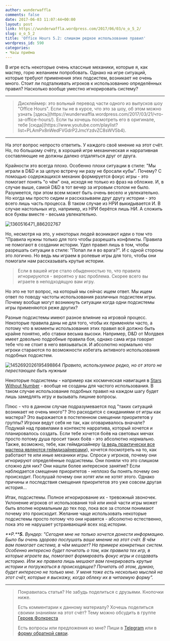 ```yaml
---
author: wunderwaffla
comments: false
date: 2017-06-03 11:07:44+00:00
layout: post
link: https://wunderwaffla.wordpress.com/2017/06/03/o_o_5_2/
slug: o_o_5_2
title: 'Office Hours 5.2: слишком редкое использование правил'
wordpress_id: 590
categories:
- Часы приёма
---
```


В игре есть некоторые очень классные механики, которые я, как мастер, горю желанием попробовать. Однако на игре ситуаций, которые требуют применения этих подсистем, возникает не очень много. Стоит ли подталкивать игроков к использованию определённых правил? Насколько вообще уместно игнорировать систему?<!-- more -->



* * *





<blockquote>Дисклеймер: это вольный перевод части одного из выпусков шоу "Office Hours". Если ты не в курсе, что это за шоу, об этом можно узнать [здесь](https://wunderwaffla.wordpress.com/2017/03/21/что-за-office-hours/). Если ты хочешь посмотреть его в оригинале, тебе [сюда](https://www.youtube.com/playlist?list=PLAmPx8nWedFVGdrP2JmcYzdvZC8sWV5b4).</blockquote>





* * *



На этот вопрос непросто ответить. У каждого своё мнение на этот счёт. Но, по большому счёту, в хорошей игре механическая и нарративная составляющие не должны далеко отдаляться друг от друга.

Крайности это всегда плохо. Особенно плохи ситуации в стиле: "Мы играли в D&D и за целую встречу ни разу не бросали кубы". Почему? С помощью содержащихся механик формируется фокус игры - это помогает понять "о чём" она, исходя не только из фраз на обложке. И, в случае выше, самой D&D в тот вечер за игровым столом не было. Разумеется, при этом всем может быть очень весело и увлекательно. Но когда мы просто сидим и рассказываем друг другу истории - это всего лишь часть процесса. В таком случае из НРИ выкидывается И. В случае настольных игр, например, из НРИ берётся лишь НИ. А сложить все буквы вместе - весьма увлекательно.

![1360516471_886202767](https://wunderwaffla.files.wordpress.com/2017/06/1360516471_886202767.jpg)

Но, несмотря на это, у некоторых людей возникают идеи о том что "Правила нужны только для того чтобы разрешать конфликты. Правила не помогают в создании истории. Удел правил лишь в том, чтобы разрешать ситуации в стиле: "Попал ли я во врага?". И с одной стороны это логично. Но ведь мы играем в ролевые игры для того, чтобы они помогали нам рассказывать крутые истории.



<blockquote>Если в вашей игре стало обыденностью то, что правила игнорируются - вероятно у вас проблема. Скорее всего вы играете в неподходящую вам игру.</blockquote>



Но это не тот вопрос, на который мы сейчас ищем ответ. Мы ищем ответ по поводу частоты использования различных подсистем игры. Почему вообще могут возникнуть ситуации когда одни подсистемы игры применяются реже других?

Разные подсистемы имеют разное влияние на игровой процесс. Некоторые правила даны не для того, чтобы их применяли часто, а потому что в моменты использования этих правил всё должно быть крайне понятно, ибо ставки весьма высоки. Например, D&D от Молдвея имеет довольно подробные правила боя, однако сама игра говорит тебе что не стоит в него ввязываться. И абсолютно нормально что игроки стараются по возможности избегать активного использования подобных подсистем.

![1452692026195498864](https://wunderwaffla.files.wordpress.com/2017/06/1452692026195498864.jpg)
_Правило, используемое редко, но от этого не перестающее быть нужным_

Некоторые подсистемы - например как космическая навигация в [Stars Without Number](http://www.drivethrurpg.com/product/86467/Stars-Without-Number-Free-Edition) - вообще не созданы для частого использования. В таком случае использование подобных правил на каждом шагу будет лишь замедлять игру и вызывать лишние вопросы.

Плюс - что в данном случае подразумевается под "таких ситуаций возникает не очень много"? Это расходится с ожиданиями от игры как мастера? Это выражается в постепенном смещении приоритетов у группы? Игроки ведут себя не так, как оговаривалось вначале? Подумай над правилами в контексте нарратива, который хочется и планировалось создать. Если тебе хочется боёв на световых мечах просто потому душа просит таких боёв - это абсолютно нормально. Также, возможно, тебе, как геймдизайнеру ([а ведь практически все мастера являются геймдизайнерами](https://wunderwaffla.wordpress.com/2017/04/15/office-hours-1-3-%d1%87%d1%82%d0%be-%d0%bc%d0%b0%d1%81%d1%82%d0%b5%d1%80-%d0%b4%d0%be%d0%bb%d0%b6%d0%b5%d0%bd-%d1%83%d1%87%d0%b8%d1%82%d1%8b%d0%b2%d0%b0%d1%82%d1%8c-%d0%ba%d0%be%d0%b3%d0%b4%d0%b0/)), хочется посмотреть на то, как работают те или иные механики игры. Спроси у игроков, почему они игнорируют определённые подсистемы. Они поняли что это слишком сложно для них? Они нашли более интересное занятие? Если наблюдается смещение приоритетов - неплохо бы понять почему оно происходит. Послушай почему они хотят или не хотят этого. Однако причины и последствия смещения приоритетов это уже совсем другая история...

Итак, подсистемы. Полное игнорирование их - тревожный звоночек. Уклонение игроков от использования той или иной части игры может быть вполне нормальным до тех пор, пока все за столом понимают почему это происходит. Желание чаще использовать некоторые подсистемы просто потому что они нравятся - абсолютно естественно, пока это не нарушает устраивающий всех ход истории.

_**P.****S.** Вундер: "Сегодня мне не только хочется донести информацию. Было бы очень здорово послушать ваше мнение на этот счёт. В чём вам помогает система, в чём мешает? На примере конкретных систем. Особенно интересно будет почитать о том, как правила тех игр, в которые играете вы, помогают формировать фокус игры и создавать историю. Или же правила лишь мешают вам генерировать крутые истории и погружаться в происходящее? Почитать об этом, думаю, будет интересно не только мне. У меня тоже есть несколько мыслей на этот счёт, которые я выскажу, когда облеку их в читаемую форму"._



* * *





<blockquote>Понравилась статья? Не забудь поделиться с друзьями. Кнопочки ниже.

Есть комментарии к данному материалу? Хочешь поделиться своими знаниями на этот счёт? Тему можно обсудить в группе [Героев Фолкреста](https://vk.com/heroesoffallcrest)

Есть вопросы или предложения ко мне? Пиши в [Telegram](https://t.me/wunderwaffla) или в [форму обратной связи](https://wunderwaffla.wordpress.com/contact/).</blockquote>

